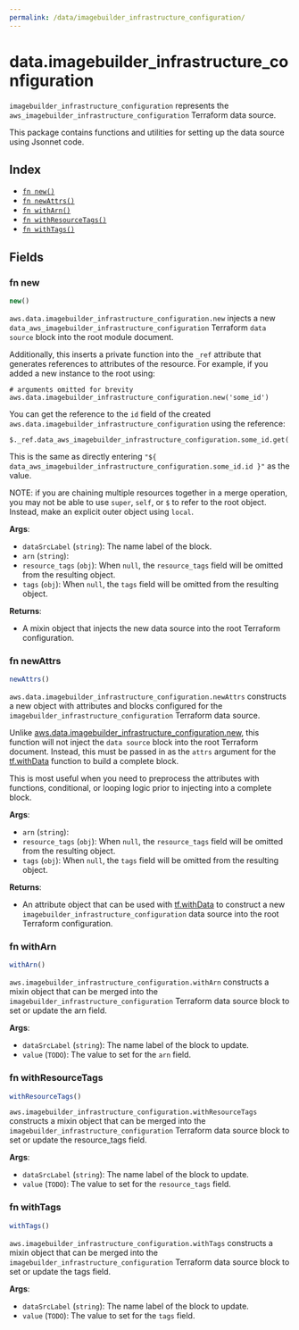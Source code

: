 ```yaml
---
permalink: /data/imagebuilder_infrastructure_configuration/
---
```


# data.imagebuilder_infrastructure_configuration

`imagebuilder_infrastructure_configuration` represents the `aws_imagebuilder_infrastructure_configuration` Terraform data source.



This package contains functions and utilities for setting up the data source using Jsonnet code.


## Index

* [`fn new()`](#fn-new)
* [`fn newAttrs()`](#fn-newattrs)
* [`fn withArn()`](#fn-witharn)
* [`fn withResourceTags()`](#fn-withresourcetags)
* [`fn withTags()`](#fn-withtags)

## Fields

### fn new

```ts
new()
```


`aws.data.imagebuilder_infrastructure_configuration.new` injects a new `data_aws_imagebuilder_infrastructure_configuration` Terraform `data source`
block into the root module document.

Additionally, this inserts a private function into the `_ref` attribute that generates references to attributes of the
resource. For example, if you added a new instance to the root using:

    # arguments omitted for brevity
    aws.data.imagebuilder_infrastructure_configuration.new('some_id')

You can get the reference to the `id` field of the created `aws.data.imagebuilder_infrastructure_configuration` using the reference:

    $._ref.data_aws_imagebuilder_infrastructure_configuration.some_id.get('id')

This is the same as directly entering `"${ data_aws_imagebuilder_infrastructure_configuration.some_id.id }"` as the value.

NOTE: if you are chaining multiple resources together in a merge operation, you may not be able to use `super`, `self`,
or `$` to refer to the root object. Instead, make an explicit outer object using `local`.

**Args**:
  - `dataSrcLabel` (`string`): The name label of the block.
  - `arn` (`string`): 
  - `resource_tags` (`obj`):  When `null`, the `resource_tags` field will be omitted from the resulting object.
  - `tags` (`obj`):  When `null`, the `tags` field will be omitted from the resulting object.

**Returns**:
- A mixin object that injects the new data source into the root Terraform configuration.


### fn newAttrs

```ts
newAttrs()
```


`aws.data.imagebuilder_infrastructure_configuration.newAttrs` constructs a new object with attributes and blocks configured for the `imagebuilder_infrastructure_configuration`
Terraform data source.

Unlike [aws.data.imagebuilder_infrastructure_configuration.new](#fn-imagebuilderinfrastructureconfigurationnew), this function will not inject the `data source`
block into the root Terraform document. Instead, this must be passed in as the `attrs` argument for the
[tf.withData](https://github.com/tf-libsonnet/core/tree/main/docs#fn-withdata) function to build a complete block.

This is most useful when you need to preprocess the attributes with functions, conditional, or looping logic prior to
injecting into a complete block.

**Args**:
  - `arn` (`string`): 
  - `resource_tags` (`obj`):  When `null`, the `resource_tags` field will be omitted from the resulting object.
  - `tags` (`obj`):  When `null`, the `tags` field will be omitted from the resulting object.

**Returns**:
  - An attribute object that can be used with [tf.withData](https://github.com/tf-libsonnet/core/tree/main/docs#fn-withdata) to construct a new `imagebuilder_infrastructure_configuration` data source into the root Terraform configuration.


### fn withArn

```ts
withArn()
```

`aws.imagebuilder_infrastructure_configuration.withArn` constructs a mixin object that can be merged into the `imagebuilder_infrastructure_configuration`
Terraform data source block to set or update the arn field.



**Args**:
  - `dataSrcLabel` (`string`): The name label of the block to update.
  - `value` (`TODO`): The value to set for the `arn` field.


### fn withResourceTags

```ts
withResourceTags()
```

`aws.imagebuilder_infrastructure_configuration.withResourceTags` constructs a mixin object that can be merged into the `imagebuilder_infrastructure_configuration`
Terraform data source block to set or update the resource_tags field.



**Args**:
  - `dataSrcLabel` (`string`): The name label of the block to update.
  - `value` (`TODO`): The value to set for the `resource_tags` field.


### fn withTags

```ts
withTags()
```

`aws.imagebuilder_infrastructure_configuration.withTags` constructs a mixin object that can be merged into the `imagebuilder_infrastructure_configuration`
Terraform data source block to set or update the tags field.



**Args**:
  - `dataSrcLabel` (`string`): The name label of the block to update.
  - `value` (`TODO`): The value to set for the `tags` field.
